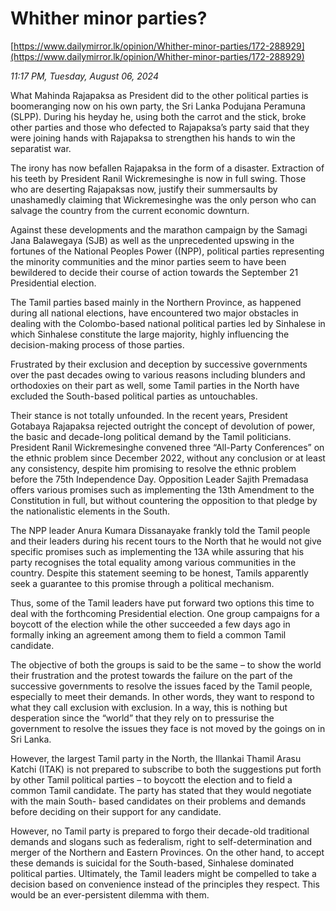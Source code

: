 # Whither minor parties?

[https://www.dailymirror.lk/opinion/Whither-minor-parties/172-288929](https://www.dailymirror.lk/opinion/Whither-minor-parties/172-288929)

*11:17 PM, Tuesday, August 06, 2024*

What Mahinda Rajapaksa as President did to the other political parties is boomeranging now on his own party, the Sri Lanka Podujana Peramuna (SLPP). During his heyday he, using both the carrot and the stick, broke other parties and those who defected to Rajapaksa’s party said that they were joining hands with Rajapaksa to strengthen his hands to win the separatist war.

The irony has now befallen Rajapaksa in the form of a disaster. Extraction of his teeth by President Ranil Wickremesinghe is now in full swing. Those who are deserting Rajapaksas now, justify their summersaults by unashamedly claiming that Wickremesinghe was the only person who can salvage the country from the current economic downturn.

Against these developments and the marathon campaign by the Samagi Jana Balawegaya (SJB) as well as the unprecedented upswing in the fortunes of the National Peoples Power ((NPP), political parties representing the minority communities and the minor parties seem to have been bewildered to decide their course of action towards the September 21 Presidential election.

The Tamil parties based mainly in the Northern Province, as happened during all national elections, have encountered two major obstacles in dealing with the Colombo-based national political parties led by Sinhalese in which Sinhalese constitute the large majority, highly influencing the decision-making process of those parties.

Frustrated by their exclusion and deception by successive governments over the past decades owing to various reasons including blunders and orthodoxies on their part as well, some Tamil parties in the North have excluded the South-based political parties as untouchables.

Their stance is not totally unfounded. In the recent years, President Gotabaya Rajapaksa rejected outright the concept of devolution of power, the basic and decade-long political demand by the Tamil politicians. President Ranil Wickremesinghe convened three “All-Party Conferences” on the ethnic problem since December 2022, without any conclusion or at least any consistency, despite him promising to resolve the ethnic problem before the 75th Independence Day. Opposition Leader Sajith Premadasa offers various promises such as implementing the 13th Amendment to the Constitution in full, but without countering the opposition to that pledge by the nationalistic elements in the South.

The NPP leader Anura Kumara Dissanayake frankly told the Tamil people and their leaders during his recent tours to the North that he would not give specific promises such as implementing the 13A while assuring that his party recognises the total equality among various communities in the country. Despite this statement seeming to be honest, Tamils apparently seek a guarantee to this promise through a political mechanism.

Thus, some of the Tamil leaders have put forward two options this time to deal with the forthcoming Presidential election. One group campaigns for a boycott of the election while the other succeeded a few days ago in formally inking an agreement among them to field a common Tamil candidate.

The objective of both the groups is said to be the same – to show the world their frustration and the protest towards the failure on the part of the successive governments to resolve the issues faced by the Tamil people, especially to meet their demands. In other words, they want to respond to what they call exclusion with exclusion. In a way, this is nothing but desperation since the “world” that they rely on to pressurise the government to resolve the issues they face is not moved by the goings on in Sri Lanka.

However, the largest Tamil party in the North, the Illankai Thamil Arasu Katchi (ITAK) is not prepared to subscribe to both the suggestions put forth by other Tamil political parties – to boycott the election and to field a common Tamil candidate. The party has stated that they would negotiate with the main South- based candidates on their problems and demands before deciding on their support for any candidate.

However, no Tamil party is prepared to forgo their decade-old traditional demands and slogans such as federalism, right to self-determination and merger of the Northern and Eastern Provinces. On the other hand, to accept these demands is suicidal for the South-based, Sinhalese dominated political parties. Ultimately, the Tamil leaders might be compelled to take a decision based on convenience instead of the principles they respect. This would be an ever-persistent dilemma with them.

